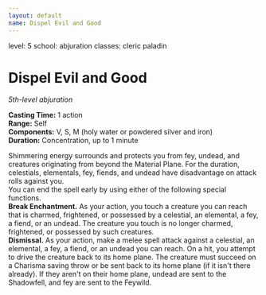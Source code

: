 ```yaml
---
layout: default
name: Dispel Evil and Good
---
```

level: 5
school: abjuration
classes: cleric
         paladin

# Dispel Evil and Good 
_5th-level abjuration_ 

**Casting Time:** 1 action    
**Range:** Self    
**Components:** V, S, M (holy water or powdered silver and iron)    
**Duration:** Concentration, up to 1 minute 

Shimmering energy surrounds and protects you from fey, undead, and creatures originating from beyond the Material Plane. For the duration, celestials, elementals, fey, fiends, and undead have disadvantage on attack rolls against you.    
You can end the spell early by using either of the following special functions.    
**Break Enchantment.** As your action, you touch a creature you can reach that is charmed, frightened, or possessed by a celestial, an elemental, a fey, a fiend, or an undead. The creature you touch is no longer charmed, frightened, or possessed by such creatures.    
**Dismissal.** As your action, make a melee spell attack against a celestial, an elemental, a fey, a fiend, or an undead you can reach. On a hit, you attempt to drive the creature back to its home plane. The creature must succeed on a Charisma saving throw or be sent back to its home plane (if it isn't there already). If they aren't on their home plane, undead are sent to the Shadowfell, and fey are sent to the Feywild. 